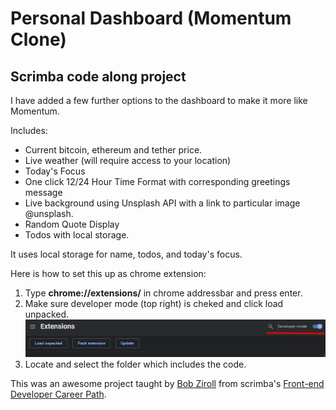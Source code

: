 # Personal Dashboard (Momentum Clone)
## Scrimba code along project

I have added a few further options to the dashboard to make it more like Momentum.

Includes:

- Current bitcoin, ethereum and tether price.
- Live weather (will require access to your location)
- Today's Focus
- One click 12/24 Hour Time Format with corresponding greetings message
- Live background using Unsplash API with a link to particular image @unsplash.
- Random Quote Display
- Todos with local storage.

It uses local storage for name, todos, and today's focus.

Here is how to set this up as chrome extension:

1. Type **chrome://extensions/** in chrome addressbar and press enter.
2. Make sure developer mode (top right) is cheked and click load unpacked.![Custom Chrome extension setup](./images/extension.png)
3. Locate and select the folder which includes the code.

This was an awesome project taught by [Bob Ziroll](https://github.com/bobziroll) from scrimba's [Front-end Developer Career Path](https://scrimba.com/learn/frontend).
